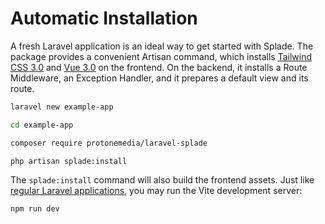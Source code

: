 # Automatic Installation

A fresh Laravel application is an ideal way to get started with Splade. The package provides a convenient Artisan command, which installs [Tailwind CSS 3.0](https://tailwindcss.com) and [Vue 3.0](https://vuejs.org) on the frontend. On the backend, it installs a Route Middleware, an Exception Handler, and it prepares a default view and its route.

```bash
laravel new example-app

cd example-app

composer require protonemedia/laravel-splade

php artisan splade:install
```

The `splade:install` command will also build the frontend assets. Just like [regular Laravel applications](https://laravel.com/docs/10.x/vite#running-vite), you may run the Vite development server:

```bash
npm run dev
````